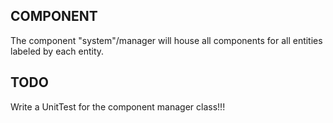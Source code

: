 COMPONENT
---------

The component "system"/manager will house all components for all entities labeled by each entity.

TODO
----

Write a UnitTest for the component manager class!!!
